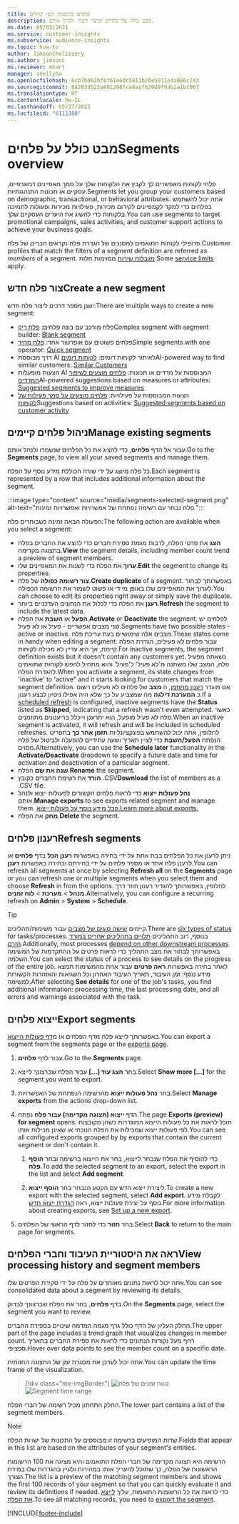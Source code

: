 ```yaml
---
title: פלחים בתובנות לגבי קהלים
description: מבט כולל על פלחים וכיצד ליצור ולנהל אותם.
ms.date: 05/03/2021
ms.service: customer-insights
ms.subservice: audience-insights
ms.topic: how-to
author: JimsonChalissery
ms.author: jimsonc
ms.reviewer: mhart
manager: shellyha
ms.openlocfilehash: 6cb7bd62bf0f61e6dc5811b20e5011e4a086c743
ms.sourcegitcommit: 84283d523a891298fca8aaf629d9f9ab2a1bc067
ms.translationtype: HT
ms.contentlocale: he-IL
ms.lasthandoff: 05/27/2021
ms.locfileid: "6111388"
---
```

# <a name="segments-overview"></a><span data-ttu-id="da44d-103">מבט כולל על פלחים</span><span class="sxs-lookup"><span data-stu-id="da44d-103">Segments overview</span></span>

<span data-ttu-id="da44d-104">פלחי לקוחות מאפשרים לך לקבץ את הלקוחות שלך על סמך מאפיינים דמוגרפיים, עסקיים או תכונות התנהגותיות.</span><span class="sxs-lookup"><span data-stu-id="da44d-104">Segments let you group your customers based on demographic, transactional, or behavioral attributes.</span></span> <span data-ttu-id="da44d-105">אתה יכול להשתמש בפלחים כדי למקד לקמפיינים לקידום מכירות, פעילויות מכירות ופעולות לתמיכה בלקוחות כדי להשיג את היעדים העסקיים שלך.</span><span class="sxs-lookup"><span data-stu-id="da44d-105">You can use segments to target promotional campaigns, sales activities, and customer support actions to achieve your business goals.</span></span>

<span data-ttu-id="da44d-106">פרופילי לקוחות התואמים למסננים של הגדרת פלח נקראים *חברים* של פלח.</span><span class="sxs-lookup"><span data-stu-id="da44d-106">Customer profiles that match the filters of a segment definition are referred as *members* of a segment.</span></span> <span data-ttu-id="da44d-107">[מגבלות שירות](service-limits.md) מסוימות חלות.</span><span class="sxs-lookup"><span data-stu-id="da44d-107">Some [service limits](service-limits.md) apply.</span></span>

## <a name="create-a-new-segment"></a><span data-ttu-id="da44d-108">צור פלח חדש</span><span class="sxs-lookup"><span data-stu-id="da44d-108">Create a new segment</span></span>

<span data-ttu-id="da44d-109">ישנן מספר דרכים ליצור פלח חדש:</span><span class="sxs-lookup"><span data-stu-id="da44d-109">There are multiple ways to create a new segment:</span></span> 

- <span data-ttu-id="da44d-110">פלח מורכב עם בונה פלחים: [פלח ריק](segment-builder.md#create-a-new-segment)</span><span class="sxs-lookup"><span data-stu-id="da44d-110">Complex segment with segment builder: [Blank segment](segment-builder.md#create-a-new-segment)</span></span>
- <span data-ttu-id="da44d-111">פלחים פשוטים עם אופרטור אחד: [פלח מהיר](segment-builder.md#quick-segments)</span><span class="sxs-lookup"><span data-stu-id="da44d-111">Simple segments with one operator: [Quick segment](segment-builder.md#quick-segments)</span></span>
- <span data-ttu-id="da44d-112">דרך מבוססת AI לאיתור לקוחות דומים: [לקוחות דומים](find-similar-customer-segments.md)</span><span class="sxs-lookup"><span data-stu-id="da44d-112">AI-powered way to find similar customers: [Similar Customers](find-similar-customer-segments.md)</span></span>
- <span data-ttu-id="da44d-113">הצעות מופעלות AI המבוססות על מדדים או תכונות: [פלחים מוצעים לשיפור המדדים](suggested-segments.md)</span><span class="sxs-lookup"><span data-stu-id="da44d-113">AI-powered suggestions based on measures or attributes: [Suggested segments to improve measures](suggested-segments.md)</span></span>
- <span data-ttu-id="da44d-114">הצעות המבוססות על פעילויות: [פלחים מוצעים על סמך פעילות של לקוחות](suggested-segments-activity.md)</span><span class="sxs-lookup"><span data-stu-id="da44d-114">Suggestions based on activities: [Suggested segments based on customer activity](suggested-segments-activity.md)</span></span>

## <a name="manage-existing-segments"></a><span data-ttu-id="da44d-115">ניהול פלחים קיימים</span><span class="sxs-lookup"><span data-stu-id="da44d-115">Manage existing segments</span></span>

<span data-ttu-id="da44d-116">עבור אל הדף **פלחים**, כדי להציג את כל הפלחים שנשמרו ולנהל אותם.</span><span class="sxs-lookup"><span data-stu-id="da44d-116">Go to the **Segments** page, to view all your saved segments and manage them.</span></span>

<span data-ttu-id="da44d-117">כל פלח מיוצג על ידי שורה הכוללת מידע נוסף על הפלח.</span><span class="sxs-lookup"><span data-stu-id="da44d-117">Each segment is represented by a row that includes additional information about the segment.</span></span>

:::image type="content" source="media/segments-selected-segment.png" alt-text="פלח נבחר עם רשימה נפתחת של אפשרויות ואפשרויות זמינות.":::

<span data-ttu-id="da44d-119">הפעולה הבאה זמינה כשבוחרים פלח:</span><span class="sxs-lookup"><span data-stu-id="da44d-119">The following action are available when you select a segment:</span></span>

- <span data-ttu-id="da44d-120">**הצג** את פרטי הפלח, לרבות מגמת ספירת חברים כדי להציג את החברים בפלח בתצוגה מקדימה.</span><span class="sxs-lookup"><span data-stu-id="da44d-120">**View** the segment details, including member count trend a preview of segment members.</span></span>
- <span data-ttu-id="da44d-121">**ערוך** את הפלח כדי לשנות את המאפיינים שלו.</span><span class="sxs-lookup"><span data-stu-id="da44d-121">**Edit** the segment to change its properties.</span></span>
- <span data-ttu-id="da44d-122">**צור רשומה כפולה** של פלח.</span><span class="sxs-lookup"><span data-stu-id="da44d-122">**Create duplicate** of a segment.</span></span> <span data-ttu-id="da44d-123">באפשרותך לבחור לערוך את המאפיינים שלו באופן מיידי או פשוט לשמור את הרשומה הכפולה.</span><span class="sxs-lookup"><span data-stu-id="da44d-123">You can choose to edit its properties right away or simply save the duplicate.</span></span>
- <span data-ttu-id="da44d-124">**רענן** את הפלח כדי לכלול את הנתונים העדכניים ביותר.</span><span class="sxs-lookup"><span data-stu-id="da44d-124">**Refresh** the segment to include the latest data.</span></span>
- <span data-ttu-id="da44d-125">**הפעל** או **השבת** את הפלח.</span><span class="sxs-lookup"><span data-stu-id="da44d-125">**Activate** or **Deactivate** the segment.</span></span> <span data-ttu-id="da44d-126">לפלחים יש שני מצבים אפשריים - פעיל או לא פעיל.</span><span class="sxs-lookup"><span data-stu-id="da44d-126">Segments have two possible states - active or inactive.</span></span> <span data-ttu-id="da44d-127">מצבים אלה שימושיים בעת עריכת פלח.</span><span class="sxs-lookup"><span data-stu-id="da44d-127">These states come in handy when editing a segment.</span></span> <span data-ttu-id="da44d-128">עבור פלחים לא פעילים, הגדרת הפלח קיימת, אך היא עדיין לא מכילה לקוחות.</span><span class="sxs-lookup"><span data-stu-id="da44d-128">For inactive segments, the segment definition exists but it doesn't contain any customers yet.</span></span> <span data-ttu-id="da44d-129">כשאתה מפעיל פלח, המצב שלו משתנה מ'לא פעיל' ל'פעיל' והוא מתחיל לחפש לקוחות שתואמים להגדרת הפלח.</span><span class="sxs-lookup"><span data-stu-id="da44d-129">When you activate a segment, its state changes from 'inactive' to 'active" and it starts looking for customers that match the segment definition.</span></span> <span data-ttu-id="da44d-130">אם מוגדר [רענון מתוזמן](system.md#schedule-tab), ה **מצב** של פלחים לא פעילים רשום כ **המערכת דילגה** מה שמצביע על כך שלא היה אפילו ניסיון לבצע רענון.</span><span class="sxs-lookup"><span data-stu-id="da44d-130">If a [scheduled refresh](system.md#schedule-tab) is configured, inactive segments have the **Status** listed as **Skipped**, indicating that a refresh wasn't even attempted.</span></span> <span data-ttu-id="da44d-131">כאשר פלח לא פעיל מופעל, הוא יתרענן וייכלל בריענונים מתוזמנים.</span><span class="sxs-lookup"><span data-stu-id="da44d-131">When an inactive segment is activated, it will refresh and will be included in scheduled refreshes.</span></span>
  <span data-ttu-id="da44d-132">לחלופין, אתה יכול להשתמש בפונקציונליות **תזמן אחר כך** בתפריט הנפתח **הפעל/השבת** כדי לציין תאריך ושעה עתידיים להפעלה ולביטול של פלח מסוים.</span><span class="sxs-lookup"><span data-stu-id="da44d-132">Alternatively, you can use the **Schedule later** functionality in the **Activate/Deactivate** dropdown to specify a future date and time for activation and deactivation of a particular segment.</span></span>
- <span data-ttu-id="da44d-133">**שנה את שם** הפלח.</span><span class="sxs-lookup"><span data-stu-id="da44d-133">**Rename** the segment.</span></span>
- <span data-ttu-id="da44d-134">**הורד** את רשימת החברים כקובץ ‎.CSV</span><span class="sxs-lookup"><span data-stu-id="da44d-134">**Download** the list of members as a .CSV file.</span></span>
- <span data-ttu-id="da44d-135">**נהל פעולות ייצוא** כדי לראות פלחים הקשורים לפעולות ייצוא ולנהל אותם.</span><span class="sxs-lookup"><span data-stu-id="da44d-135">**Manage exports** to see exports related segment and manage them.</span></span> [<span data-ttu-id="da44d-136">קבל מידע נוסף על פעולות ייצוא.</span><span class="sxs-lookup"><span data-stu-id="da44d-136">Learn more about exports.</span></span>](export-destinations.md)
- <span data-ttu-id="da44d-137">**מחק** את הפלח.</span><span class="sxs-lookup"><span data-stu-id="da44d-137">**Delete** the segment.</span></span>

## <a name="refresh-segments"></a><span data-ttu-id="da44d-138">רענון פלחים</span><span class="sxs-lookup"><span data-stu-id="da44d-138">Refresh segments</span></span>

<span data-ttu-id="da44d-139">ניתן לרענן את כל הפלחים בבת אחת על ידי בחירה באפשרות **רענן הכל** בדף **פלחים** או לרענן פלח אחד או מספר פלחים על ידי בחירתם ובחירה באפשרות **רענן**.</span><span class="sxs-lookup"><span data-stu-id="da44d-139">You can refresh all segments at once by selecting **Refresh all** on the **Segments** page or you can refresh one or multiple segments when you select them and choose **Refresh** in from the options.</span></span> <span data-ttu-id="da44d-140">לחלופין, באפשרותך להגדיר רענון חוזר דרך **מנהל** > **מערכת** > **לוח זמנים**.</span><span class="sxs-lookup"><span data-stu-id="da44d-140">Alternatively, you can configure a recurring refresh on **Admin** > **System** > **Schedule**.</span></span>

> [!TIP]
> <span data-ttu-id="da44d-141">קיימים [שישה סוגים של מצבים](system.md#status-types) עבור משימות/תהליכים.</span><span class="sxs-lookup"><span data-stu-id="da44d-141">There are [six types of status](system.md#status-types) for tasks/processes.</span></span> <span data-ttu-id="da44d-142">בנוסף, רוב התהליכים [תלויים בתהליכים אחרים במורד הזרם](system.md#refresh-policies).</span><span class="sxs-lookup"><span data-stu-id="da44d-142">Additionally, most processes [depend on other downstream processes](system.md#refresh-policies).</span></span> <span data-ttu-id="da44d-143">באפשרותך לבחור את מצב התהליך כדי לראות פרטים על ההתקדמות של המשימה השלמה.</span><span class="sxs-lookup"><span data-stu-id="da44d-143">You can select the status of a process to see details on the progress of the entire job.</span></span> <span data-ttu-id="da44d-144">לאחר בחירה באפשרות **ראה פרטים** עבור אחת מהמשימות תמצא מידע נוסף: זמן העיבוד, תאריך העיבוד האחרון וכל השגיאות והאזהרות הקשורות למשימה.</span><span class="sxs-lookup"><span data-stu-id="da44d-144">After selecting **See details** for one of the job's tasks, you find additional information: processing time, the last processing date, and all errors and warnings associated with the task.</span></span>

## <a name="export-segments"></a><span data-ttu-id="da44d-145">ייצוא פלחים</span><span class="sxs-lookup"><span data-stu-id="da44d-145">Export segments</span></span>

<span data-ttu-id="da44d-146">באפשרותך לייצא פלח מדף הפלחים או מ[דף פעולות הייצוא](export-destinations.md).</span><span class="sxs-lookup"><span data-stu-id="da44d-146">You can export a segment from the segments page or the [exports page](export-destinations.md).</span></span> 

1. <span data-ttu-id="da44d-147">עבור לדף **פלחים**.</span><span class="sxs-lookup"><span data-stu-id="da44d-147">Go to the **Segments** page.</span></span>

1. <span data-ttu-id="da44d-148">בחר **הצג עוד [...]** עבור הפלח שברצונך לייצא.</span><span class="sxs-lookup"><span data-stu-id="da44d-148">Select **Show more [...]** for the segment you want to export.</span></span>

1. <span data-ttu-id="da44d-149">בחר **נהל פעולות ייצוא** מהרשימה הנפתחת של האפשרויות.</span><span class="sxs-lookup"><span data-stu-id="da44d-149">Select **Manage exports** from the actions drop-down list.</span></span>

1. <span data-ttu-id="da44d-150">הדף **‏‫ייצוא (תצוגה מקדימה) עבור פלח‬** נפתח.</span><span class="sxs-lookup"><span data-stu-id="da44d-150">The page **Exports (preview) for segment** opens.</span></span> <span data-ttu-id="da44d-151">תוכל לראות את כל פעולות הייצוא המוגדרות כשהן מקובצות לפי פעולות ייצוא שמכילות את הפלח הנוכחי או שאינן מכילות אותו.</span><span class="sxs-lookup"><span data-stu-id="da44d-151">You can see all configured exports grouped by by exports that contain the current segment or don't contain it.</span></span>

   1. <span data-ttu-id="da44d-152">כדי להוסיף את הפלח שנבחר לייצוא, בחר את הייצוא ברשימה ובחר **הוסף פלח**.</span><span class="sxs-lookup"><span data-stu-id="da44d-152">To add the selected segment to an export, select the export in the list and select **Add segment**.</span></span>

   1. <span data-ttu-id="da44d-153">ליצירת ייצוא חדש עם הקטע הנבחר בחר **הוסף ייצוא**.</span><span class="sxs-lookup"><span data-stu-id="da44d-153">To create a new export with the selected segment, select **Add export**.</span></span> <span data-ttu-id="da44d-154">לקבלת מידע נוסף על יצירת פעולות ייצוא, ראה [הגדרת ייצוא חדש](export-destinations.md#set-up-a-new-export).</span><span class="sxs-lookup"><span data-stu-id="da44d-154">For more information about creating exports, see [Set up a new export](export-destinations.md#set-up-a-new-export).</span></span>

1. <span data-ttu-id="da44d-155">בחר **חזור** כדי לחזור לדף הראשי של הפלחים.</span><span class="sxs-lookup"><span data-stu-id="da44d-155">Select **Back** to return to the main page for segments.</span></span>

## <a name="view-processing-history-and-segment-members"></a><span data-ttu-id="da44d-156">ראה את היסטוריית העיבוד וחברי הפלחים</span><span class="sxs-lookup"><span data-stu-id="da44d-156">View processing history and segment members</span></span>

<span data-ttu-id="da44d-157">אתה יכול לראות נתונים מאוחדים על פלח על ידי סקירת הפרטים שלו.</span><span class="sxs-lookup"><span data-stu-id="da44d-157">You can see consolidated data about a segment by reviewing its details.</span></span>

<span data-ttu-id="da44d-158">בדף **פלחים**, בחר את הפלח שברצונך לבדוק.</span><span class="sxs-lookup"><span data-stu-id="da44d-158">On the **Segments** page, select the segment you want to review.</span></span>

<span data-ttu-id="da44d-159">החלק העליון של הדף כולל גרף מגמה המדמה שינויים בספירת החברים.</span><span class="sxs-lookup"><span data-stu-id="da44d-159">The upper part of the page includes a trend graph that visualizes changes in member count.</span></span> <span data-ttu-id="da44d-160">רחף מעל נקודות הנתונים כדי לראות את ספירת החברים בתאריך ספציפי.</span><span class="sxs-lookup"><span data-stu-id="da44d-160">Hover over data points to see the member count on a specific date.</span></span>

<span data-ttu-id="da44d-161">אתה יכול לעדכן את מסגרת זמן של התצוגה החזותית.</span><span class="sxs-lookup"><span data-stu-id="da44d-161">You can update the time frame of the visualization.</span></span>

> [!div class="mx-imgBorder"]
> <span data-ttu-id="da44d-162">![טווח זמנים של פלח](media/segment-time-range.png "טווח זמנים של פלח")</span><span class="sxs-lookup"><span data-stu-id="da44d-162">![Segment time range](media/segment-time-range.png "Segment time range")</span></span>

<span data-ttu-id="da44d-163">החלק התחתון מכיל רשימה של חברי הפלח.</span><span class="sxs-lookup"><span data-stu-id="da44d-163">The lower part contains a list of the segment members.</span></span>

> [!NOTE]
> <span data-ttu-id="da44d-164">שדות המופיעים ברשימה זו מבוססים על התכונות של ישויות הפלח.</span><span class="sxs-lookup"><span data-stu-id="da44d-164">Fields that appear in this list are based on the attributes of your segment's entities.</span></span>
>
><span data-ttu-id="da44d-165">הרשימה היא תצוגה מקדימה של חברי הפלח התואמים והיא מציגה את 100 הרשומות הראשונות של הפלח, כך שתוכל להעריך אותו במהירות ולעיין בהגדרות שלו במידת הצורך.</span><span class="sxs-lookup"><span data-stu-id="da44d-165">The list is a preview of the matching segment members and shows the first 100 records of your segment so that you can quickly evaluate it and review its definitions if needed.</span></span> <span data-ttu-id="da44d-166">כדי לראות את כל הרשומות התואמות, עליך [לייצא את הפלח](export-destinations.md).</span><span class="sxs-lookup"><span data-stu-id="da44d-166">To see all matching records, you need to [export the segment](export-destinations.md).</span></span>

[!INCLUDE[footer-include](../includes/footer-banner.md)] 
